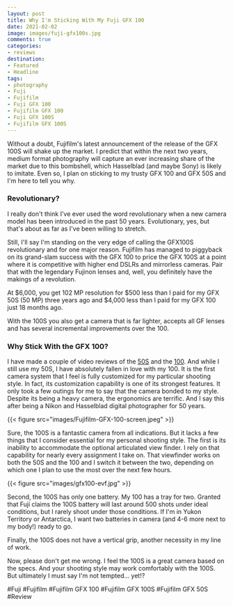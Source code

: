 ```yaml
---
layout: post
title: Why I'm Sticking With My Fuji GFX 100
date: 2021-02-02
image: images/fuji-gfx100s.jpg
comments: true
categories: 
- reviews
destination: 
- Featured
- Headline
tags:
- photography
- Fuji
- Fujifilm
- Fuji GFX 100
- Fujifilm GFX 100
- Fuji GFX 100S
- Fujifilm GFX 100S
---
```

	
Without a doubt, Fujifilm's latest announcement of the release of the GFX 100S will shake up the market. I predict that within the next two years, medium format photography will capture an ever increasing share of the market due to this bombshell, which Hasselblad (and maybe Sony) is likely to imitate. Even so, I plan on sticking to my trusty GFX 100 and GFX 50S and I'm here to tell you why.
	
### Revolutionary?
	
I really don't think I've ever used the word revolutionary when a new camera model has been introduced in the past 50 years. Evolutionary, yes, but that's about as far as I've been willing to stretch. 
	
Still, I'll say I'm standing on the very edge of calling the GFX100S revolutionary and for one major reason. Fujifilm has managed to piggyback on its grand-slam success with the GFX 100 to price the GFX 100S at a point where it is competitive with higher end DSLRs and mirrorless cameras. Pair that with the legendary Fujinon lenses and, well, you definitely have the makings of a revolution. 
	
At $6,000, you get 102 MP resolution for $500 less than I paid for my GFX 50S (50 MP) three years ago and $4,000 less than I paid for my GFX 100 just 18 months ago. 
	
With the 100S you also get a camera that is far lighter, accepts all GF lenses and has several incremental improvements over the 100. 
	
### Why Stick With the GFX 100?
	
I have made a couple of video reviews of the [50S](https://youtu.be/8Q1D0B8bVRU) and the [100](https://youtu.be/8Q1D0B8bVRU). And while I still use my 50S, I have absolutely fallen in love with my 100. It is the first camera system that I feel is fully customized for my particular shooting style. In fact, its customization capability is one of its strongest features. It only took a few outings for me to say that the camera bonded to my style. Despite its being a heavy camera, the ergonomics are terrific. And I say this after being a Nikon and Hasselblad digital photographer for 50 years. 

{{< figure src="images/Fujifilm-GFX-100-screen.jpeg" >}}
	
Sure, the 100S is a fantastic camera from all indications. But it lacks a few things that I consider essential for my personal shooting style. The first is its inability to accommodate the optional articulated view finder. I rely on that capability for nearly every assignment I take on. That viewfinder works on both the 50S and the 100 and I switch it between the two, depending on which one I plan to use the most over the next few hours. 

{{< figure src="images/gfx100-evf.jpg" >}}
	
Second, the 100S has only one battery. My 100 has a tray for two. Granted that Fuji claims the 100S battery will last around 500 shots under ideal conditions, but I rarely shoot under those conditions. If I'm in Yukon Territory or Antarctica, I want two batteries in camera (and 4-6 more next to my body!) ready to go. 
	
Finally, the 100S does not have a vertical grip, another necessity in my line of work. 
	
Now, please don't get me wrong. I feel the 100S is a great camera based on the specs. And your shooting style may work comfortably with the 100S. But ultimately I must say I'm not tempted... yet!? 	
	
#Fuji
#Fujifilm
#Fujifilm GFX 100
#Fujifilm GFX 100S
#Fujifilm GFX 50S
#Review